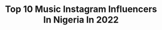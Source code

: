 ---
title: Top 10 Music Instagram Influencers In Nigeria In 2022
description: >-
  Find top music Instagram influencers in Nigeria in 2022. Most popular hashtags: #beauty #explorepage #explore.
platform: Instagram
hits: 103
text_top: See the most popular Instagram profiles on inBeat.
text_bottom: Our platform holds 103 Instagram influencers like this in Nigeria for you to connect with.
profiles:
  - username: "e.mmanuelking"
    fullname: >-
      Emmanuel-king Itegboje
    bio: >-
      📽director /📸photographer YOUTUBE EMAILS ARE FASTER THAN DM'S #nigerianphotographer #nigerianfilmmaker #nigeriancinematographer #musicvideodirector
    location: "Nigeria"
    followers: 22198
    engagement: 1102
    commentsToLikes: 0.041081
    id: ck15us3pqobfb0i19o05f8v6z
    verified: false
    hashtags: "#nigerianphotographer, #captured, #abujaphotographer, #canon5d"
  - username: "oladapoofficial"
    fullname: >-
      𝐨𝐥𝐚 𝐰𝐢𝐭𝐡 𝐭𝐡𝐞 𝐦𝐨𝐬𝐭
    bio: >-
      Intimacy births music PROUD OUT NOW🤍
    location: "Nigeria"
    followers: 7306
    engagement: 1332
    commentsToLikes: 0.104630
    id: ck5ho9i5dp6cu0i11av0i5c8o
    verified: false
    hashtags: "#swipeleft, #fitnesswithola, #02challenge, #olawiththemost"
  - username: "_dplus"
    fullname: >-
      ADEDAYO AJAYI™️
    bio: >-
      CEO @eehko_entertainments GM @magna_culture 🎹MUSIC PRODUCER 🦸🏼‍♂️SOCIOLOGIST 💌 dplusdproducer@gmail.com
    location: "Nigeria"
    followers: 6504
    engagement: 706
    commentsToLikes: 0.097708
    id: ck15suxteexgb0i19qqfsror5
    verified: false
    hashtags: "#staysafe, #jdlives, #endsars, #shedseason"
  - username: "luigi.colombo1"
    fullname: >-
      Luigi Colombo
    bio: >-
      I'm Luigi Colombo. I really like weird and cool hair styles! #hairbyluigi Watch my first music video here! 👇
    location: "Nigeria"
    followers: 14872
    engagement: 1129
    commentsToLikes: 0.014324
    id: ck0w348jerj2s0i19q04o52l4
    verified: false
    hashtags: "#finaldaysofsummer, #hair, #hairstyles, #hairforkids"
  - username: "sidwell_n"
    fullname: >-
      SIDWELL
    bio: >-
      Proud music and television producer! Retired actor/tv presenter. 🇿🇦🇳🇬🎭🎬🎤🎹
    location: "Nigeria"
    followers: 81944
    engagement: 528
    commentsToLikes: 0.015481
    id: ck0txqaa2k4md0i197brl3z2n
    verified: false
    hashtags: "#shuuuu, #dreambig, #somewhereinthecape, #happyheritageday"
  - username: "bigbellytay"
    fullname: >-
      B.H
    bio: >-
      music | culture x strategy | food Cookstar @bigbellyktchn #TheBellybration ___ #reBELLYus
    location: "Nigeria"
    followers: 2602
    engagement: 1433
    commentsToLikes: 0.079473
    id: ck0w0uligg40w0i19qiy182ee
    verified: false
    hashtags: "#bigbellylamba, #retropalooza, #thebellybration, #toolatetorun2020"
  - username: "adunni_x.x"
    fullname: >-
      Badeji Ifeoluwa
    bio: >-
      February 14 🎂🎊🎊🎉🎉 •music lover ❤ •fashion model @jolie_models_
    location: "Nigeria"
    followers: 4763
    engagement: 1183
    commentsToLikes: 0.083383
    id: ck8t0mqtwsl8x0j78856giyli
    verified: false
    hashtags: "#exploring, #instagram, #insta, #exploremore"
  - username: "theboyfrae"
    fullname: >-
      ༒•𝓶𝔞∂𝐞 iᶰ I𝐁•༒ 𝖋𝖚𝖓𝖘𝖙𝖆𝖗 ✪
    bio: >-
      King of My City 👑 First Son of Venus, Last Son of Mars and Only Son of my Mama JIGGY JAGGA MUSIC VIDEO Out Now, click the link below to get it ❤️ 🧬
    location: "Nigeria"
    followers: 4704
    engagement: 2394
    commentsToLikes: 0.220712
    id: ck55m5jpu39or0i11uexxrgsw
    verified: false
    hashtags: "#explore, #explorepage, #savenigeria, #endsars"
  - username: "echotheguru"
    fullname: >-
      E C H O
    bio: >-
      Music Producer, Sound Designer and Creative I came from the future. I tell stories with music. @sabarsounds Bookings: Bookechotheguru@gmail.com
    location: "Nigeria"
    followers: 18849
    engagement: 641
    commentsToLikes: 0.067837
    id: ck0vwzltiwdsa0i19a8agzs4n
    verified: false
    hashtags: "#afrobeats, #musicproducer, #echotheguru, #code"
  - username: "omoteegram"
    fullname: >-
      OmoTee  🇳🇬🇬🇧
    bio: >-
      A$aP Records: Recording Artist /SongWriter. MANAGEMENT @3birthPromotion +2348166510353 | Asaprecords411@gmail.com MUSIC : OmoTee - ADABA
    location: "Nigeria"
    followers: 27888
    engagement: 195
    commentsToLikes: 0.135906
    id: ckap1fyajufiq0i78vulcnn1e
    verified: false
    hashtags: "#ongod, #asaprecords, #pureheart, #repost"
---
